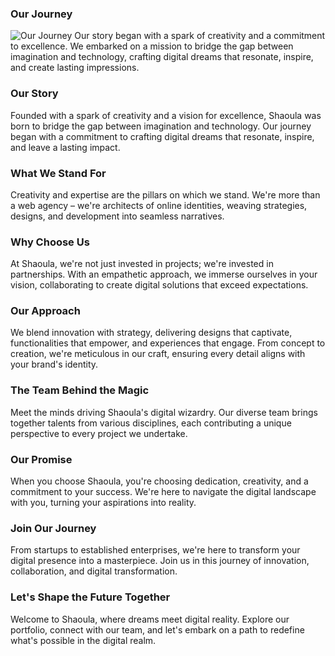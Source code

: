### Our Journey

![Our Journey](https://images.unsplash.com/photo-1536825211030-094de935f680?ixlib=rb-4.0.3&ixid=M3wxMjA3fDB8MHxwaG90by1wYWdlfHx8fGVufDB8fHx8fA%3D%3D&auto=format&fit=crop&w=3540&q=80)
Our story began with a spark of creativity and a commitment to excellence. We embarked on a mission to bridge the gap between imagination and technology, crafting digital dreams that resonate, inspire, and create lasting impressions.


### Our Story

Founded with a spark of creativity and a vision for excellence, Shaoula was born to bridge the gap between imagination and technology. Our journey began with a commitment to crafting digital dreams that resonate, inspire, and leave a lasting impact.


### What We Stand For

Creativity and expertise are the pillars on which we stand. We're more than a web agency – we're architects of online identities, weaving strategies, designs, and development into seamless narratives.

### Why Choose Us

At Shaoula, we're not just invested in projects; we're invested in partnerships. With an empathetic approach, we immerse ourselves in your vision, collaborating to create digital solutions that exceed expectations.

### Our Approach

We blend innovation with strategy, delivering designs that captivate, functionalities that empower, and experiences that engage. From concept to creation, we're meticulous in our craft, ensuring every detail aligns with your brand's identity.

### The Team Behind the Magic

Meet the minds driving Shaoula's digital wizardry. Our diverse team brings together talents from various disciplines, each contributing a unique perspective to every project we undertake.

### Our Promise

When you choose Shaoula, you're choosing dedication, creativity, and a commitment to your success. We're here to navigate the digital landscape with you, turning your aspirations into reality.

### Join Our Journey

From startups to established enterprises, we're here to transform your digital presence into a masterpiece. Join us in this journey of innovation, collaboration, and digital transformation.

### Let's Shape the Future Together

Welcome to Shaoula, where dreams meet digital reality. Explore our portfolio, connect with our team, and let's embark on a path to redefine what's possible in the digital realm.